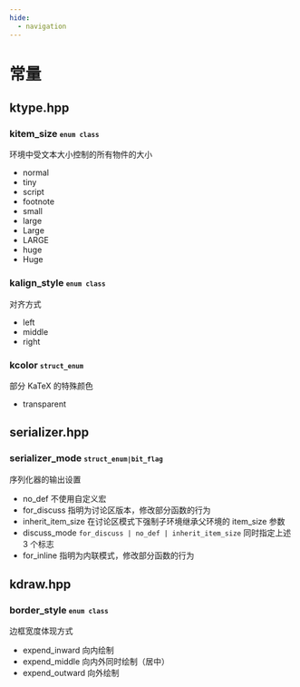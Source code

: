 ```yaml
---
hide:
  - navigation
---
```


# 常量

## ktype.hpp

### kitem_size <small>`enum class`</small>

环境中受文本大小控制的所有物件的大小

- normal
- tiny
- script
- footnote
- small
- large
- Large
- LARGE
- huge
- Huge

### kalign_style <small>`enum class`</small>

对齐方式

- left
- middle
- right

### kcolor <small>`struct_enum`</small>

部分 KaTeX 的特殊颜色

- transparent

## serializer.hpp

### serializer_mode <small>`struct_enum|bit_flag`</small>

序列化器的输出设置

- no_def 不使用自定义宏
- for_discuss 指明为讨论区版本，修改部分函数的行为
- inherit_item_size 在讨论区模式下强制子环境继承父环境的 item_size 参数
- discuss_mode `for_discuss | no_def | inherit_item_size` 同时指定上述 3 个标志
- for_inline 指明为内联模式，修改部分函数的行为

## kdraw.hpp

### border_style <small>`enum class`</small>

边框宽度体现方式

- expend_inward 向内绘制
- expend_middle 向内外同时绘制（居中）
- expend_outward 向外绘制